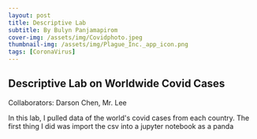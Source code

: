 ```yaml
---
layout: post
title: Descriptive Lab
subtitle: By Bulyn Panjamapirom
cover-img: /assets/img/Covidphoto.jpeg
thumbnail-img: /assets/img/Plague_Inc._app_icon.png
tags: [CoronaVirus]
---
```

## Descriptive Lab on Worldwide Covid Cases
Collaborators: Darson Chen, Mr. Lee

In this lab, I pulled data of the world's covid cases from each country. The first thing I did was import the csv into a jupyter notebook as a panda 
